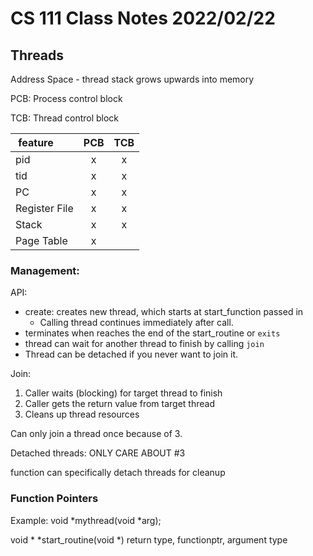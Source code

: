 # CS 111 Class Notes 2022/02/22

## Threads

Address Space - thread stack grows upwards into memory

PCB: Process control block

TCB: Thread control block

|&nbsp;feature&nbsp;|PCB|TCB|
|:-----|:---:|:---:|
|pid|x|x|
|tid|x|x|
|PC|x|x|
|Register File|x|x|
|Stack|x|x|
|Page Table|x| |

### Management:

API:

* create: creates new thread, which starts at start_function passed in
  * Calling thread continues immediately after call.
* terminates when reaches the end of the start_routine or `exits`
* thread can wait for another thread to finish by calling `join`
* Thread can be detached if you never want to join it.

Join:

1. Caller waits (blocking) for target thread to finish
1. Caller gets the return value from target thread
1. Cleans up thread resources

Can only join a thread once because of 3.

Detached threads: ONLY CARE ABOUT #3

function can specifically detach threads for cleanup

### Function Pointers

Example: void *mythread(void *arg);

void * *start_routine(void *)
return type, functionptr, argument type

